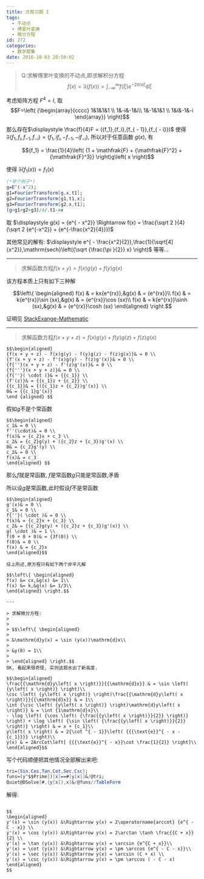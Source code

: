 ```yaml
---
title: 方程习题 I
tags:
  - 不动点
  - 傅里叶变换
  - 微分方程
id: 272
categories:
  - 数学题集
date: 2016-10-03 20:50:02
---
```


> Q:求解傅里叶变换的不动点,即求解积分方程
> $$f(x) = \mathfrak{F}(f(x)) = \int_{ - \infty }^\infty  {f(\xi ){e^{ - 2\pi ix\xi }}\mathrm{d}\xi } $$

考虑矩阵方程 ${F^4} = I$, 取
$$F=\left( {\begin{array}{cccc}
1&1&1&1 \\
1&-i&-1&i\\
1&-1&1&1 \\
1&i&-1&-i
\end{array}} \right)$$

那么存在$\displaystyle \frac{f}{4}F = ({f_1},{f_i},{f_{ - 1}},{f_{ - i}})$ 使得 $\mathfrak{F}({f_1},{f_i},{f_{ - 1}},{f_{ - i}}) = ({f_1},i{f_i}, - {f_{ - 1}}, - i{f_{ - i}})$, 所以对于任意函数 $g(x)$, 有

$${f_1} = \frac{1}{4}\left( {1 + \mathfrak{F} + {\mathfrak{F}^2} + {\mathfrak{F}^3}} \right)g\left( x \right)$$

使得 $\mathfrak{F}({f_1}(x)) = {f_1}(x)$

<!--more-->

```Mathematica
(*举个例子*)
g=E^(-x^2);
g1=FourierTransform[g,x,t1];
g2=FourierTransform[g1,t1,x];
g3=FourierTransform[g2,x,t1];
(g+g1+g2+g3)/4/.t1->x
```

取 $\displaystyle g(x) = {e^{ - x^2}} \Rightarrow f(x) = \frac{\sqrt 2 }{4}(\sqrt 2 {e^{-x^2}} + {e^{-\frac{x^2}{4}}})$

其他常见的解有: $\displaystyle e^{ - \frac{x^2}{2}},\frac{1}{\sqrt[4]{x^2}},\mathrm{sech}\left({\sqrt {\frac{\pi }{2}} x} \right)$ 等等...

---

> 求解函数方程$f(x + y) = f(x)g(y) + f(y)g(x)$

该方程本质上只有如下三种解

$$\left\{ \begin{aligned}
f(x) & = kx{e^{rx}},&g(x) & = {e^{rx}}\\
f(x) & = k{e^{rx}}\sin (sx),&g(x) & = {e^{rx}}\cos (sx)\\
f(x) & = k{e^{rx}}\sinh (sx),&g(x) & = {e^{rx}}\cosh (sx)
\end{aligned} \right.$$

证明见 [StackExange-Mathematic](http://math.stackexchange.com/questions/444517/about-the-addition-formula-fxy-fxgyfygx/623551)

---

> 求解函数方程$f(x + y + z) = f(x)g(y) + f(y)g(z) + f(z)g(x)$
```
$$\begin{aligned}
{f(x + y + z) - f(x)g(y) - f(y)g(z) - f(z)g(x)}& = 0 \\
{f'(x + y + z) - f'(x)g(y) - f(z)g'(x)}& = 0 \\
{f{''}(x + y + z) - f'(z)g'(x)}& = 0 \\
{f{'''}(x + y + z)}& = 0 \\
{f{''}( \cdot )}& = {{c_1}} \\
{f'(z)}& = {{c_1}z + {c_2}} \\
{{c_1}}& = {({c_1}z + {c_2})g'(x)} \\
0& = {{c_1}g'(x)}
\end {aligned} $$
```
假如$g$不是个常函数
```
$$\begin{aligned}
c_1& = 0 \\
f''(\cdot)& = 0 \\
f(x)& = {c_2}x + c_3 \\
c_2& = {c_2}g(y) + ({c_2}z + {c_3})g'(x) \\
0& = {c_2}g'(y) \\
c_2& = 0 \\
f(x)& = c_3
\end{aligned} $$
```
那么$f$就是常函数, $f$是常函数$g$只能是常函数,矛盾

所以设$g$是常函数,此时假设$f$不是常函数
```
$$\begin{aligned}
g'(x)& = 0 \\
c_1& = 0 \\
f{''}( \cdot )& = 0 \\
f(x)& = {c_2}x + {c_3} \\
c_2& = {{c_2}g(y) + ({c_2}z + {c_3})g'(x)} \\
g( \cdot )& = 1 \\
f(0 + 0 + 0)& = {3f(0)} \\
f(0)& = 0 \\
f(x) & = {c_2}x
\end{aligned}$$

综上所述,原方程只有如下两个非平凡解

$$\left\{ \begin{aligned}
f(x) &= cx,&g(x) &= 1\\
f(x) &= k,&g(x) &= 1/3\\
\end{aligned} \right.$$

---

> 求解微分方程:
> 
> 
> $$\left\{ \begin{aligned}
> 
> &\mathrm{d}y(x) = \sin (y(x))\mathrm{d}x\\
> 
> &y(0) = 1\\
> 
> \end{aligned} \right.$$
OK, 看起来很奇怪, 实则这题水出了新高度.

$$\begin{aligned}
\frac{{\mathrm{d}y\left( x \right)}}{{\mathrm{d}x}} & = \sin \left( {y\left( x \right)} \right)\\
\csc \left( {y\left( x \right)} \right)\frac{{\mathrm{d}y\left( x \right)}}{{\mathrm{d}x}} & = 1\\
\int {\csc \left( {y\left( x \right)} \right)\mathrm{d}y\left( x \right)} & = \int {1\mathrm{d}x}\\
- \log \left( {\cos \left( {\frac{{y\left( x \right)}}{2}} \right)} \right) + \log \left( {\sin \left( {\frac{{y\left( x \right)}}{2}} \right)} \right) & = x + {c_1}\\
y\left( x \right) & = 2{\cot ^{ - 1}}\left( {{{\text{e}}^{ - x - {c_1}}}} \right)\\
y(x) & = 2ArcCot\left[ {{{\text{e}}^{ - x}}\cot \frac{1}{2}} \right]\\
\end{aligned}$$
```

写个代码顺便把其他情况全部解出来吧:

```mathematica
tri={Sin,Cos,Tan,Cot,Sec,Csc};
funs=(y^$$Prime])[x]==#[y[x]]&/@tri;
Quiet@DSolve[#,{y[x]},x]&/@funs//TableForm
```
解得:
```

$$
\begin{aligned}
y'(x) = \sin (y(x)) &\Rightarrow y(x) = 2\operatorname{arccot} {e^{ - C - x}} \\
y'(x) = \cos (y(x)) &\Rightarrow y(x) = 2\arctan \tanh \frac{{C + x}}{2} \\
y'(x) = \tan (y(x)) &\Rightarrow y(x) = \arcsin {e^{C + x}}\\
y'(x) = \cot (y(x)) &\Rightarrow y(x) = \pm \arccos {e^{ - C - x}}\\
y'(x) = \sec (y(x)) &\Rightarrow y(x) = \arcsin (C + x) \\
y'(x) = \csc (y(x)) &\Rightarrow y(x) = \pm \arccos ( - C - x)
\end{aligned}
$$
```